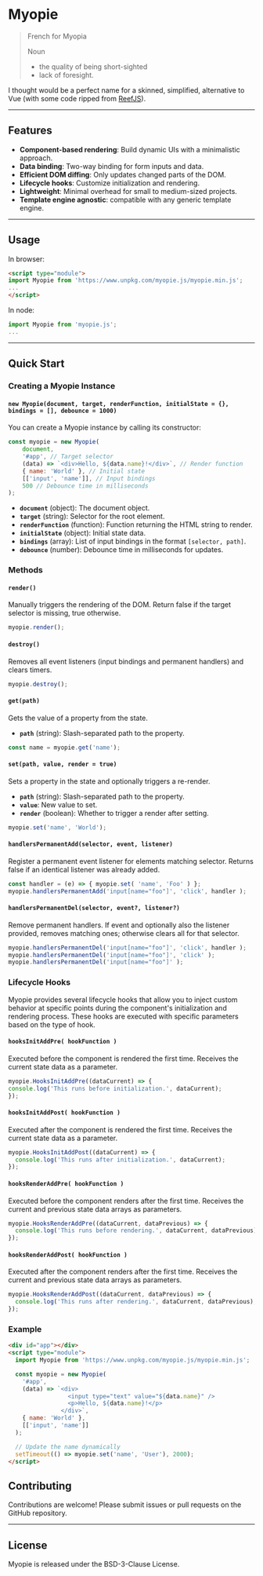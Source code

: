 # Myopie
> French for Myopia
> 
> Noun
> - the quality of being short-sighted
> - lack of foresight.

I thought would be a perfect name for a skinned, simplified, alternative to Vue (with some code ripped from [ReefJS](https://github.com/cferdinandi/reef)).

---

## Features

- **Component-based rendering**: Build dynamic UIs with a minimalistic approach.
- **Data binding**: Two-way binding for form inputs and data.
- **Efficient DOM diffing**: Only updates changed parts of the DOM.
- **Lifecycle hooks**: Customize initialization and rendering.
- **Lightweight**: Minimal overhead for small to medium-sized projects.
- **Template engine agnostic**: compatible with any generic template engine.

---

## Usage

In browser:

```html
<script type="module">
import Myopie from 'https://www.unpkg.com/myopie.js/myopie.min.js';
...
</script>
```

In node:

```javascript
import Myopie from 'myopie.js';
...
```

---

## Quick Start

### Creating a Myopie Instance

#### `new Myopie(document, target, renderFunction, initialState = {}, bindings = [], debounce = 1000)`

You can create a Myopie instance by calling its constructor:

```javascript
const myopie = new Myopie(
    document,
    '#app', // Target selector
    (data) => `<div>Hello, ${data.name}!</div>`, // Render function
    { name: 'World' }, // Initial state
    [['input', 'name']], // Input bindings
    500 // Debounce time in milliseconds
);
```

- **`document`** (object): The document object.
- **`target`** (string): Selector for the root element.
- **`renderFunction`** (function): Function returning the HTML string to render.
- **`initialState`** (object): Initial state data.
- **`bindings`** (array): List of input bindings in the format `[selector, path]`.
- **`debounce`** (number): Debounce time in milliseconds for updates.

### Methods

#### `render()`

Manually triggers the rendering of the DOM.
Return false if the target selector is missing, true otherwise.

```javascript
myopie.render();
```

#### `destroy()`

Removes all event listeners (input bindings and permanent handlers) and clears timers.

```javascript
myopie.destroy();
```

#### `get(path)`

Gets the value of a property from the state.
- **`path`** (string): Slash-separated path to the property.

```javascript
const name = myopie.get('name');
```

#### `set(path, value, render = true)`

Sets a property in the state and optionally triggers a re-render.
- **`path`** (string): Slash-separated path to the property.
- **`value`**: New value to set.
- **`render`** (boolean): Whether to trigger a render after setting.


```javascript
myopie.set('name', 'World');
```

#### `handlersPermanentAdd(selector, event, listener)`

Register a permanent event listener for elements matching selector. Returns false if an identical listener was already added.

```javascript
const handler = (e) => { myopie.set( 'name', 'Foo' ) };
myopie.handlersPermanentAdd('input[name="foo"]', 'click', handler );
```

#### `handlersPermanentDel(selector, event?, listener?)`

Remove permanent handlers. If event and optionally also the listener provided, removes matching ones; otherwise clears all for that selector.

```javascript
myopie.handlersPermanentDel('input[name="foo"]', 'click', handler );
myopie.handlersPermanentDel('input[name="foo"]', 'click' );
myopie.handlersPermanentDel('input[name="foo"]' );
```

### Lifecycle Hooks

Myopie provides several lifecycle hooks that allow you to inject custom behavior at specific points during the component's initialization and rendering process. These hooks are executed with specific parameters based on the type of hook.

#### `hooksInitAddPre( hookFunction )`

Executed before the component is rendered the first time. Receives the current state data as a parameter.

```javascript
myopie.HooksInitAddPre((dataCurrent) => {
console.log('This runs before initialization.', dataCurrent);
});
```

#### `hooksInitAddPost( hookFunction )`

Executed after the component is rendered the first time. Receives the current state data as a parameter.

```javascript
myopie.HooksInitAddPost((dataCurrent) => {
  console.log('This runs after initialization.', dataCurrent);
});
```

#### `hooksRenderAddPre( hookFunction )`

Executed before the component renders after the first time. Receives the current and previous state data arrays as parameters.

```javascript
myopie.HooksRenderAddPre((dataCurrent, dataPrevious) => {
  console.log('This runs before rendering.', dataCurrent, dataPrevious);
});
```

#### `hooksRenderAddPost( hookFunction )`

Executed after the component renders after the first time. Receives the current and previous state data arrays as parameters.

```javascript
myopie.HooksRenderAddPost((dataCurrent, dataPrevious) => {
  console.log('This runs after rendering.', dataCurrent, dataPrevious);
});
```

### Example

```html
<div id="app"></div>
<script type="module">
  import Myopie from 'https://www.unpkg.com/myopie.js/myopie.min.js';

  const myopie = new Myopie(
    '#app',
    (data) => `<div>
                 <input type="text" value="${data.name}" />
                 <p>Hello, ${data.name}!</p>
               </div>`,
    { name: 'World' },
    [['input', 'name']]
  );

  // Update the name dynamically
  setTimeout(() => myopie.set('name', 'User'), 2000);
</script>
```

## Contributing

Contributions are welcome! Please submit issues or pull requests on the GitHub repository.

---

## License

Myopie is released under the BSD-3-Clause License.
